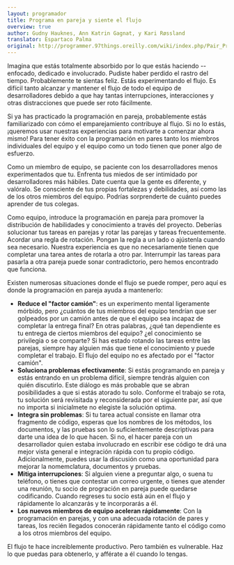 ```yaml
---
layout: programador
title: Programa en pareja y siente el flujo
overview: true
author: Gudny Hauknes, Ann Katrin Gagnat, y Kari Røssland
translator: Espartaco Palma
original: http://programmer.97things.oreilly.com/wiki/index.php/Pair_Program_and_Feel_the_Flow
---
```


Imagina que estás totalmente absorbido por lo que estás haciendo --
enfocado, dedicado e involucrado. Pudiste haber perdido el rastro del
tiempo. Probablemente te sientas feliz. Estás experimentando el flujo.
Es difícil tanto alcanzar y mantener el flujo de todo el equipo de
desarrolladores debido a que hay tantas interrupciones, interacciones y
otras distracciones que puede ser roto fácilmente.

Si ya has practicado la programación en pareja, probablemente estás
familiarizado con cómo el emparejamiento contribuye al flujo. Si no lo
estás, ¡queremos usar nuestras experiencias para motivarte a comenzar
ahora mismo! Para tener éxito con la programación en pares tanto los
miembros individuales del equipo y el equipo como un todo tienen que
poner algo de esfuerzo.

Como un miembro de equipo, se paciente con los desarrolladores menos
experimentados que tu. Enfrenta tus miedos de ser intimidado por
desarrolladores más hábiles. Date cuenta que la gente es diferente, y
valóralo. Se consciente de tus propias fortalezas y debilidades, así
como las de los otros miembros del equipo. Podrías sorprenderte de
cuánto puedes aprender de tus colegas.

Como equipo, introduce la programación en pareja para promover la
distribución de habilidades y conocimiento a través del proyecto.
Deberías solucionar tus tareas en parejas y rotar las parejas y tareas
frecuentemente. Acordar una regla de rotación. Pongan la regla a un lado
o ajústenla cuando sea necesario. Nuestra experiencia es que no
necesariamente tienen que completar una tarea antes de rotarla a otro
par. Interrumpir las tareas para pasarla a otra pareja puede sonar
contradictorio, pero hemos encontrado que funciona.

Existen numerosas situaciones donde el flujo se puede romper, pero aquí
es donde la programación en pareja ayuda a mantenerlo:

- **Reduce el "factor camión"**: es un experimento mental ligeramente
mórbido, pero ¿cuántos de tus miembros del equipo tendrían que ser
golpeados por un camión antes de que el equipo sea incapaz de completar
la entrega final? En otras palabras, ¿qué tan dependiente es tu entrega
de ciertos miembros del equipo? ¿el conocimiento se privilegia o se
comparte? Si has estado rotando las tareas entre las parejas, siempre
hay alguien más que tiene el conocimiento y puede completar el trabajo.
El flujo del equipo no es afectado por el "factor camión".
- **Soluciona problemas efectivamente**: Si estás programando en pareja
y estás entrando en un problema difícil, siempre tendrás alguien con
quién discutirlo. Este diálogo es más probable que se abran posibilidades
a que si estás atorado tu solo. Conforme el trabajo se rota, tu solución
será revisitada y reconsiderada por el siguiente par, así que no importa
si inicialmete no elegiste la solución optima.
- **Integra sin problemas**: Si tu tarea actual consiste en llamar otra
fragmento de código, esperas que los nombres de los métodos, los
documentos, y las pruebas son lo suficientemente descriptivas para darte
una idea de lo que hacen. Si no, el hacer pareja con un desarrollador
quien estaba involucrado en escribir ese código te drá una mejor vista
general e integración rápida con tu propio código. Adicionalmente, puedes
usar la discusión como una oportunidad para mejorar la nomemclatura,
documentos y pruebas.
- **Mitiga interrupciones**: Si alguien viene a preguntar algo, o suena
tu teléfono, o tienes que contestar un correo urgente, o tienes que
atender una reunión, tu socio de progración en pareja puede quedarse
codificando. Cuando regreses tu socio está aún en el flujo y rápidamente
lo alcanzarás y te incorporarás a él.
- **Los nuevos miembros de equipo aceleran rápidamente**: Con la
programación en parejas, y con una adecuada rotación de pares y tareas,
los recién llegados conocerán rápidamente tanto el código como a los
otros miembros del equipo.

El flujo te hace increiblemente productivo. Pero también es vulnerable.
Haz lo que puedas para obtenerlo, y afférate a él cuando lo tengas.


